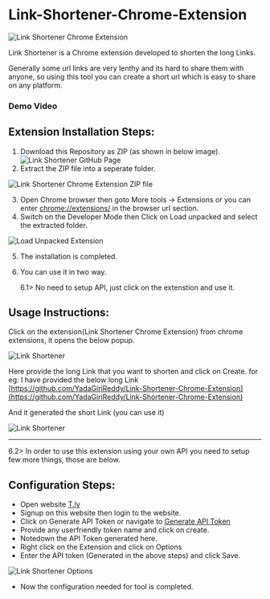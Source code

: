 # Link-Shortener-Chrome-Extension
![Link Shortener Chrome Extension]()

Link Shortener is a Chrome extension developed to shorten the long Links.

Generally some url links are very lenthy and its hard to share them with anyone, so using this tool you can create a short url which is easy to share on any platform.

### Demo Video


## Extension Installation Steps:
1. Download this Repository as ZIP (as shown in below image).
![Link Shortener GitHub Page](https://1.bp.blogspot.com/-Xg0Xjw_8_Zc/X27w__BPfDI/AAAAAAAABHI/inWEWM1SbOkDpOINSBO_83d6kL20KfBXwCLcBGAsYHQ/w640-h402/1.PNG)
2. Extract the ZIP file into a seperate folder.

![Link Shortener Chrome Extension ZIP file](https://1.bp.blogspot.com/-XFZGa6IPFVs/X27w__SsF1I/AAAAAAAABHE/ROaV-abTgTQFkG3dUmN6wV8P5BXg3j5wgCLcBGAsYHQ/s320/2.PNG)

3. Open Chrome browser then goto More tools -> Extensions or you can enter [chrome://extensions/](chrome://extensions/) in the browser url section.
4. Switch on the Developer Mode then Click on Load unpacked and select the extracted folder.

![Load Unpacked Extension](https://1.bp.blogspot.com/-Ww8pyb1C6Uw/X27w_4Sqh8I/AAAAAAAABHA/vzZ40h3i_6sRqkgy-CFH7s5o20zAda2TACLcBGAsYHQ/w400-h181/3.PNG)

5. The installation is completed.

6. You can use it in two way. 
   
   6.1> No need to setup API, just click on the extenstion and use it.

## Usage Instructions:
Click on the extension(Link Shortener Chrome Extension) from chrome extensions, it opens the below popup.

![Link Shortener](https://1.bp.blogspot.com/-IJRoNdJLiRA/X27xA3I3jHI/AAAAAAAABHQ/mdvAloKD-uUgQhBPzZeRsAquSdkuxr3BwCLcBGAsYHQ/s320/5.PNG)

Here provide the long Link that you want to shorten and click on Create.
for eg: I have provided the below long Link [https://github.com/YadaGiriReddy/Link-Shortener-Chrome-Extension](https://github.com/YadaGiriReddy/Link-Shortener-Chrome-Extension)

And it generated the short Link (you can use it)

![Link Shortener](https://1.bp.blogspot.com/-5pW-IZQ5Jgw/X27xA2g-18I/AAAAAAAABHU/KX4yjlmm2IcTDacSqba8t7PJPohAfA4BQCLcBGAsYHQ/s320/6.PNG)
___

   6.2> In order to use this extension using your own API you need to setup few more things, 
   those are below.
   
## Configuration Steps:
* Open website [T.ly](https://t.ly/home)
* Signup on this website then login to the website.
* Click on Generate API Token or navigate to [Generate API Token](https://t.ly/settings#/api)
* Provide any userfriendly token name and click on create.
* Notedown the API Token generated here.
* Right click on the Extension and click on Options
* Enter the API token (Generated in the above steps) and click Save.

![Link Shortener Options](https://1.bp.blogspot.com/-MkbnXkEObvw/X27xAh6U-WI/AAAAAAAABHM/YUlbqgeb1Rk4G9dgFSzTjBUjxhb_7gJQwCLcBGAsYHQ/s320/4.PNG)
* Now the configuration needed for tool is completed.



